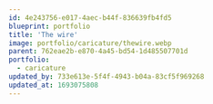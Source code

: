 ```yaml
---
id: 4e243756-e017-4aec-b44f-836639fb4fd5
blueprint: portfolio
title: 'The wire'
image: portfolio/caricature/thewire.webp
parent: 762eae2b-e870-4a45-bd54-1d485507701d
portfolio:
  - caricature
updated_by: 733e613e-5f4f-4943-b04a-83cf5f969268
updated_at: 1693075808
---
```

